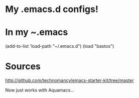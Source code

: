 My .emacs.d configs!
=============

In my ~.emacs
=============

(add-to-list 'load-path "~/.emacs.d")
(load "bastos")

Sources
=======
http://github.com/technomancy/emacs-starter-kit/tree/master

Now just works with Aquamacs...
